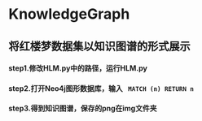 # KnowledgeGraph
## 将红楼梦数据集以知识图谱的形式展示
#### step1.修改HLM.py中的路径，运行HLM.py
#### step2.打开Neo4j图形数据库，输入 ` MATCH (n) RETURN n`
#### step3.得到知识图谱，保存的png在img文件夹

